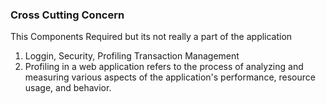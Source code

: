 ### Cross Cutting Concern
This Components Required but its not really a part of the application
1. Loggin, Security, Profiling Transaction Management
2. Profiling  in a web application refers to the process of analyzing and measuring various aspects of the application's performance, resource usage, and behavior.